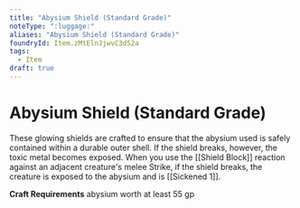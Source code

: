 ```yaml
---
title: "Abysium Shield (Standard Grade)"
noteType: ":luggage:"
aliases: "Abysium Shield (Standard Grade)"
foundryId: Item.zMtElnJjwvC3d52a
tags:
  - Item
draft: true
---
```


# Abysium Shield (Standard Grade)

These glowing shields are crafted to ensure that the abysium used is safely contained within a durable outer shell. If the shield breaks, however, the toxic metal becomes exposed. When you use the [[Shield Block]] reaction against an adjacent creature's melee Strike, if the shield breaks, the creature is exposed to the abysium and is [[Sickened 1]].

**Craft Requirements** abysium worth at least 55 gp
